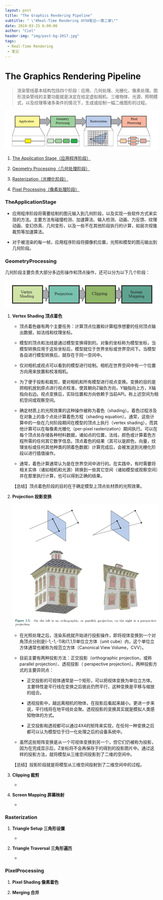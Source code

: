```yaml
---
layout: post
title: "The Graphics Rendering Pipeline"
subtitle: " \"《Real-Time Rendering 4th》笔记——第二章\""
date: 2019-03-25 6:00:00 
author: "Ciel"
header-img: "img/post-bg-2017.jpg"
tags:
 - Real-Time Rendering
 - 笔记
---
```


# The Graphics Rendering Pipeline

> 渲染管线基本结构包括四个阶段：应用、几何处理、光栅化、像素处理。图形渲染管线的主要功能就是决定在给定虚拟相机、三维物体、光源、照明模式，以及纹理等诸多条件的情况下，生成或绘制一幅二维图形的过程。

![\img\in-post\real-time-rendering\2-1](\img\in-post\real-time-rendering\2-1.png)

1. [The Application Stage（应用程序阶段）](#theapplicationstage)

2. [Geometry Processing（几何处理阶段）](#geometryprocessing)

3. [Rasterization（光栅化阶段）](#rasterization)

4. [Pixel Processing（像素处理阶段）](#pixelprocessing)

### TheApplicationStage

- 应用程序阶段将需要绘制的图元输入到几何阶段，以及实现一些软件方式来实现的方法。主要方法有碰撞检测、加速算法、输入检测、动画、力反馈、纹理动画、变幻仿真、几何变形，以及一些不在其他阶段执行的计算，如层次视锥裁剪等加速算法。

- 对于被渲染的每一帧，应用程序阶段将摄像机位置，光照和模型的图元输出到几何阶段。

### GeometryProcessing

几何阶段主要负责大部分多边形操作和顶点操作，还可以分为以下几个阶段：

![\img\in-post\real-time-rendering\2-2](\img\in-post\real-time-rendering\2-2.png)

1. **Vertex Shading 顶点着色**

   - 顶点着色器有两个主要任务：计算顶点位置和计算程序想要的任何顶点输出数据，如法线和纹理坐标。

   - 模型的顶点和法线是通过模型变换得到的。对象的坐标称为模型坐标，当模型转换应用于这些坐标后，模型就位于世界坐标或世界空间下。当模型各自进行模型转换后，就存在于同一空间中。

   - 仅对相机或视点可以看到的模型进行绘制。相机在世界空间中有一个位置方向用来放置和校准相机。

   - 为了便于投影和裁剪，要对相机和所有模型进行视点变换。变换的目的是把相机放到原点进行视点校准，使其朝向Z轴负方向，Y轴指向上方，X轴指向右边。视点变换后，实际位置和方向依赖于当前API。称上述空间为相机空间或观察空间。

   - 确定材质上的光照效果的这种操作被称为着色（shading）。着色过程涉及在对象上的各个点处计算着色方程（shading equation）。通常，这些计算中的一些在几何阶段期间在模型的顶点上执行（vertex shading），而其他计算可以在每像素光栅化（per-pixel rasterization）期间执行。可以在每个顶点处存储各种材料数据，诸如点的位置，法线，颜色或计算着色方程所需的任何其它数字信息。顶点着色的结果（其可以是颜色，向量，纹理坐标或任何其他种类的阴着色数据）计算完成后，会被发送到光栅化阶段以进行插值操作。

   - 通常，着色计算通常认为是在世界空间中进行的。在实践中，有时需要将相关实体（诸如相机和光源）转换到一些其它空间（诸如模型或观察空间）并在那里执行计算，也可以得到正确的结果。

   【总结】顶点着色阶段的目的在于确定模型上顶点处材质的光照效果。

2. **Projection 投影变换**

   ![\img\in-post\real-time-rendering\2-3](\img\in-post\real-time-rendering\2-3.png)

   - 在光照处理之后，渲染系统就开始进行投影操作，即将视体变换到一个对角顶点分别是(-1,-1,-1)和(1,1,1)单位立方体（unit cube）内，这个单位立方体通常也被称为规范立方体（Canonical View Volume，CVV）。

   - 目前主要有两种投影方法：正交投影（orthographic projection，或称 parallel projection）、透视投影（ perspective projection）。两种投影方式的主要异同点：

     - 正交投影的可视体通常是一个矩形，可以把视体变换为单位立方体。主要特性是平行线在变换之后彼此仍然平行，这种变换是平移与缩放的组合。

     - 透视投影中，越远离相机的物体，在投影后看起来越小。更进一步来说，平行线将在地平线处会聚。透视投影的变换其实就是模拟人类感知物体的方式。

     - 正交投影和透视都可以通过4X4的矩阵来实现，在任何一种变换之后都可以认为模型位于归一化处理之后的设备系统中。

   - 虽然这些矩阵变换是从一个可视体变换到另一个，但它们仍被称为投影，因为在完成显示后，Z坐标将不会再保存于的得到的投影图片中。通过这样的投影方法，就将模型从三维空间投影到了二维的空间中。

   【总结】投影阶段就是将模型从三维空间投射到了二维空间中的过程。

3. **Clipping 裁剪**

   - 

4. **Screen Mapping 屏幕映射**

   - 

### Rasterization

1. **Triangle Setup 三角形设置**

   - 

2. **Triangle Traversal 三角形遍历**

   - 

### PixelProcessing

1. **Pixel Shading 像素着色**

2. **Merging 合并**
